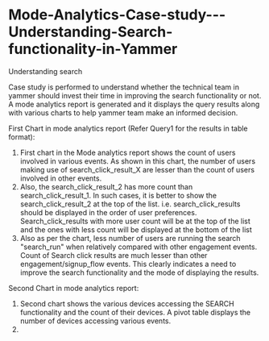 # Mode-Analytics-Case-study---Understanding-Search-functionality-in-Yammer
Understanding search

Case study is performed to understand whether the technical team in yammer should invest their time in improving the 
search functionality or not. A mode analytics report is generated and it displays the query results along with various charts 
to help yammer team make an informed decision.

First Chart in mode analytics report (Refer Query1 for the results in table format):
1) First chart in the Mode analytics report shows the count of users involved in various events. As shown in this chart, 
the number of users making use of search_click_result_X are lesser than the count of users involved in other events. 
2) Also, the search_click_result_2 has more count than search_click_result_1. In such cases, it is better to show the 
search_click_result_2 at the top of the list. i.e. search_click_results should be displayed in the order of user preferences. 
Search_click_results with more user count will be at the top of the list and the ones with less count will be displayed at the 
bottom of the list
3) Also as per the chart, less number of users are running the search "search_run" when relatively compared with other engagement 
events. Count of Search click results are much lesser than other engagement/signup_flow events. This clearly indicates a need
to improve the search functionality and the mode of displaying the results.


Second Chart in mode analytics report:
1) Second chart shows the various devices accessing the SEARCH functionality and the count of their devices. A pivot table displays the number of devices accessing various events.
2) 
